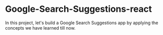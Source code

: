 # Google-Search-Suggestions-react
In this project, let's build a Google Search Suggestions app by applying the concepts we have learned till now.
